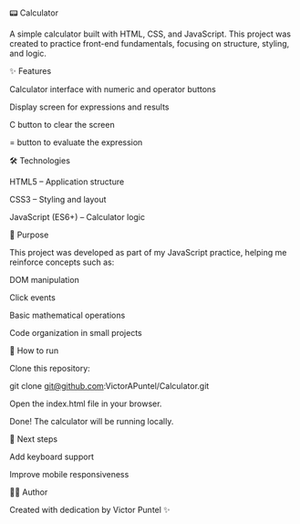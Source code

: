 📟 Calculator

A simple calculator built with HTML, CSS, and JavaScript.
This project was created to practice front-end fundamentals, focusing on structure, styling, and logic.

✨ Features

Calculator interface with numeric and operator buttons

Display screen for expressions and results

C button to clear the screen

= button to evaluate the expression

🛠️ Technologies

HTML5 – Application structure

CSS3 – Styling and layout

JavaScript (ES6+) – Calculator logic

🎯 Purpose

This project was developed as part of my JavaScript practice, helping me reinforce concepts such as:

DOM manipulation

Click events

Basic mathematical operations

Code organization in small projects

📂 How to run

Clone this repository:

git clone git@github.com:VictorAPuntel/Calculator.git

Open the index.html file in your browser.

Done! The calculator will be running locally.

🚀 Next steps

Add keyboard support

Improve mobile responsiveness

🧑‍💻 Author

Created with dedication by Victor Puntel ✨

